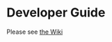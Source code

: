 # Developer Guide

Please see [the Wiki](https://github.com/bitfocus/companion/wiki/Module-Development)
